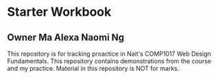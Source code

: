 # Starter Workbook

## Owner Ma Alexa Naomi Ng

This repository is for tracking proactice in Nait's COMP1017 Web Design Fundamentals. This repository contains demonstrations from the course and my practice. Material in this repository is NOT for marks.

